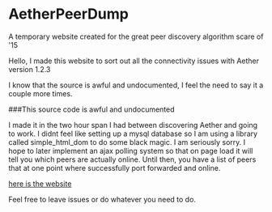 # AetherPeerDump
A temporary website created for the great peer discovery algorithm scare of '15

Hello, I made this website to sort out all the connectivity issues with Aether version 1.2.3

I know that the source is awful and undocumented, I feel the need to say it a couple more times.

###This source code is  awful and undocumented

I made it in the two hour span I had between discovering Aether and going to work. I didnt feel like setting up a mysql database so I am using a library called simple_html_dom to do some black magic. I am seriously sorry. I hope to later implement an ajax polling system so that on page load it will tell you which peers are actually online. Until then, you have a list of peers that at one point where successfully port forwarded and online.

[here is the website](http://aether.mygen.ca/index.php)

Feel free to leave issues or do whatever you need to do.
